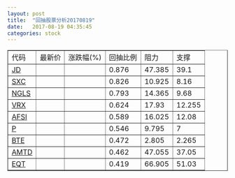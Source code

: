 ```yaml
---
layout: post
title:  "回抽股票分析20170819"
date:   2017-08-19 04:35:45
categories: stock
---
```

<script type="text/javascript">
var stockList = []
stockList.push('gb_jd');
stockList.push('gb_sxc');
stockList.push('gb_ngls');
stockList.push('gb_vrx');
stockList.push('gb_afsi');
stockList.push('gb_p');
stockList.push('gb_bte');
stockList.push('gb_amtd');
stockList.push('gb_eqt');
</script>
<table border="1">
 <tr>
 <td>代码</td>
 <td>最新价</td>
 <td>涨跌幅(%)</td>
 <td>回抽比例</td>
 <td>阻力</td>
 <td>支撑</td>
</tr>
  <tr id="jd">
  <td><a href="http://stock.finance.sina.com.cn/usstock/quotes/JD.html" target="_blank">JD</a></td><td></td><td></td><td>0.876</td><td>47.385</td><td>39.1</td></tr>
  <tr id="sxc">
  <td><a href="http://stock.finance.sina.com.cn/usstock/quotes/SXC.html" target="_blank">SXC</a></td><td></td><td></td><td>0.826</td><td>10.925</td><td>8.16</td></tr>
  <tr id="ngls">
  <td><a href="http://stock.finance.sina.com.cn/usstock/quotes/NGLS.html" target="_blank">NGLS</a></td><td></td><td></td><td>0.793</td><td>14.365</td><td>9.68</td></tr>
  <tr id="vrx">
  <td><a href="http://stock.finance.sina.com.cn/usstock/quotes/VRX.html" target="_blank">VRX</a></td><td></td><td></td><td>0.624</td><td>17.93</td><td>12.255</td></tr>
  <tr id="afsi">
  <td><a href="http://stock.finance.sina.com.cn/usstock/quotes/AFSI.html" target="_blank">AFSI</a></td><td></td><td></td><td>0.589</td><td>16.025</td><td>12.08</td></tr>
  <tr id="p">
  <td><a href="http://stock.finance.sina.com.cn/usstock/quotes/P.html" target="_blank">P</a></td><td></td><td></td><td>0.546</td><td>9.795</td><td>7</td></tr>
  <tr id="bte">
  <td><a href="http://stock.finance.sina.com.cn/usstock/quotes/BTE.html" target="_blank">BTE</a></td><td></td><td></td><td>0.472</td><td>2.805</td><td>2.265</td></tr>
  <tr id="amtd">
  <td><a href="http://stock.finance.sina.com.cn/usstock/quotes/AMTD.html" target="_blank">AMTD</a></td><td></td><td></td><td>0.462</td><td>47.055</td><td>37.05</td></tr>
  <tr id="eqt">
  <td><a href="http://stock.finance.sina.com.cn/usstock/quotes/EQT.html" target="_blank">EQT</a></td><td></td><td></td><td>0.419</td><td>66.905</td><td>51.03</td></tr>
</table>
